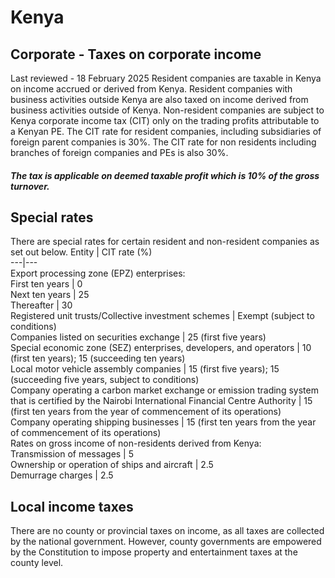 # Kenya
## Corporate - Taxes on corporate income
Last reviewed - 18 February 2025
Resident companies are taxable in Kenya on income accrued or derived from Kenya. Resident companies with business activities outside Kenya are also taxed on income derived from business activities outside of Kenya.
Non-resident companies are subject to Kenya corporate income tax (CIT) only on the trading profits attributable to a Kenyan PE.
The CIT rate for resident companies, including subsidiaries of foreign parent companies is 30%.
The CIT rate for non residents including branches of foreign companies and PEs is also 30%.
##### The tax is applicable on deemed taxable profit which is 10% of the gross turnover.
## Special rates
There are special rates for certain resident and non-resident companies as set out below.
Entity | CIT rate (%)  
---|---  
Export processing zone (EPZ) enterprises:  
First ten years | 0  
Next ten years | 25  
Thereafter | 30  
Registered unit trusts/Collective investment schemes | Exempt (subject to conditions)  
Companies listed on securities exchange | 25 (first five years)  
Special economic zone (SEZ) enterprises, developers, and operators | 10 (first ten years); 15 (succeeding ten years)  
Local motor vehicle assembly companies | 15 (first five years); 15 (succeeding five years, subject to conditions)  
Company operating a carbon market exchange or emission trading system that is certified by the Nairobi International Financial Centre Authority | 15 (first ten years from the year of commencement of its operations)  
Company operating shipping businesses | 15 (first ten years from the year of commencement of its operations)  
Rates on gross income of non-residents derived from Kenya:  
Transmission of messages | 5  
Ownership or operation of ships and aircraft | 2.5  
Demurrage charges | 2.5  
## Local income taxes
There are no county or provincial taxes on income, as all taxes are collected by the national government. However, county governments are empowered by the Constitution to impose property and entertainment taxes at the county level.
